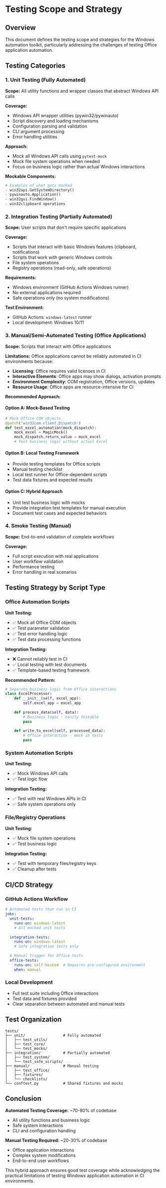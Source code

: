 # Testing Scope and Strategy

## Overview

This document defines the testing scope and strategies for the Windows automation toolkit, particularly addressing the challenges of testing Office application automation.

## Testing Categories

### 1. Unit Testing (Fully Automated)

**Scope:** All utility functions and wrapper classes that abstract Windows API calls

**Coverage:**
- Windows API wrapper utilities (pywin32/pywinauto)
- Script discovery and loading mechanisms
- Configuration parsing and validation
- CLI argument processing
- Error handling utilities

**Approach:**
- Mock all Windows API calls using `pytest-mock`
- Mock file system operations when needed
- Focus on business logic rather than actual Windows interactions

**Mockable Components:**
```python
# Examples of what gets mocked
- win32api.GetSystemDirectory()
- pywinauto.Application()
- win32gui.FindWindow()
- win32clipboard operations
```

### 2. Integration Testing (Partially Automated)

**Scope:** User scripts that don't require specific applications

**Coverage:**
- Scripts that interact with basic Windows features (clipboard, notifications)
- Scripts that work with generic Windows controls
- File system operations
- Registry operations (read-only, safe operations)

**Requirements:**
- Windows environment (GitHub Actions Windows runner)
- No external applications required
- Safe operations only (no system modifications)

**Test Environment:**
- GitHub Actions: `windows-latest` runner
- Local development: Windows 10/11

### 3. Manual/Semi-Automated Testing (Office Applications)

**Scope:** Scripts that interact with Office applications

**Limitations:**
Office applications cannot be reliably automated in CI environments because:
- **Licensing**: Office requires valid licenses in CI
- **Interactive Elements**: Office apps may show dialogs, activation prompts
- **Environment Complexity**: COM registration, Office versions, updates
- **Resource Usage**: Office apps are resource-intensive for CI

**Recommended Approach:**

#### Option A: Mock-Based Testing
```python
# Mock Office COM objects
@patch('win32com.client.Dispatch')
def test_excel_automation(mock_dispatch):
    mock_excel = MagicMock()
    mock_dispatch.return_value = mock_excel
    # Test business logic without actual Excel
```

#### Option B: Local Testing Framework
- Provide testing templates for Office scripts
- Manual testing checklist
- Local test runner for Office-dependent scripts
- Test data fixtures and expected results

#### Option C: Hybrid Approach
- Unit test business logic with mocks
- Provide integration test templates for manual execution
- Document test cases and expected behaviors

### 4. Smoke Testing (Manual)

**Scope:** End-to-end validation of complete workflows

**Coverage:**
- Full script execution with real applications
- User workflow validation
- Performance testing
- Error handling in real scenarios

## Testing Strategy by Script Type

### Office Automation Scripts

**Unit Testing:**
- ✅ Mock all Office COM objects
- ✅ Test parameter validation
- ✅ Test error handling logic
- ✅ Test data processing functions

**Integration Testing:**
- ❌ Cannot reliably test in CI
- ✅ Local testing with test documents
- ✅ Template-based testing framework

**Recommended Pattern:**
```python
# Separate business logic from Office interactions
class ExcelProcessor:
    def __init__(self, excel_app):
        self.excel_app = excel_app
    
    def process_data(self, data):
        # Business logic - easily testable
        pass
    
    def write_to_excel(self, processed_data):
        # Office interaction - mock in tests
        pass
```

### System Automation Scripts

**Unit Testing:**
- ✅ Mock Windows API calls
- ✅ Test logic flow

**Integration Testing:**
- ✅ Test with real Windows APIs in CI
- ✅ Safe system operations only

### File/Registry Operations

**Unit Testing:**
- ✅ Mock file system operations
- ✅ Test business logic

**Integration Testing:**
- ✅ Test with temporary files/registry keys
- ✅ Cleanup after tests

## CI/CD Strategy

### GitHub Actions Workflow

```yaml
# Automated tests that run in CI
jobs:
  unit-tests:
    runs-on: windows-latest
    # All mocked unit tests
  
  integration-tests:
    runs-on: windows-latest
    # Safe integration tests only
  
  # Manual trigger for Office tests
  office-tests:
    runs-on: self-hosted  # Requires pre-configured environment
    when: manual
```

### Local Development

- Full test suite including Office interactions
- Test data and fixtures provided
- Clear separation between automated and manual tests

## Test Organization

```
tests/
├── unit/                 # Fully automated
│   ├── test_utils/
│   ├── test_core/
│   └── test_mocks/
├── integration/          # Partially automated
│   ├── test_system/
│   └── test_safe_scripts/
├── manual/               # Manual testing
│   ├── test_office/
│   ├── fixtures/
│   └── checklists/
└── conftest.py           # Shared fixtures and mocks
```

## Conclusion

**Automated Testing Coverage:** ~70-80% of codebase
- All utility functions and business logic
- Safe system interactions
- CLI and configuration handling

**Manual Testing Required:** ~20-30% of codebase
- Office application interactions
- Complex system modifications
- End-to-end user workflows

This hybrid approach ensures good test coverage while acknowledging the practical limitations of testing Windows application automation in CI environments.

